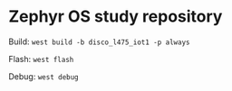 # Zephyr OS study repository

Build: `west build -b disco_l475_iot1 -p always`

Flash: `west flash`

Debug: `west debug`
